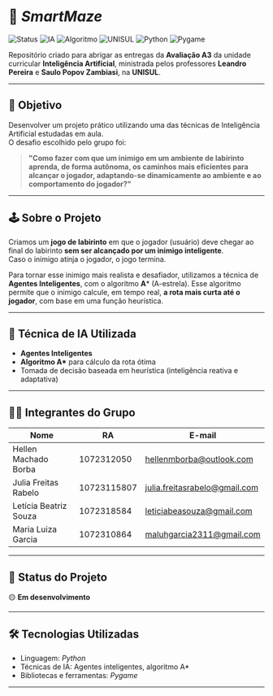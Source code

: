 # 🧠 *SmartMaze* 

![Status](https://img.shields.io/badge/status-em%20desenvolvimento-yellow)
![IA](https://img.shields.io/badge/IA-agentes%20inteligentes-blue)
![Algoritmo](https://img.shields.io/badge/algoritmo-A*_orange)
![UNISUL](https://img.shields.io/badge/universidade-UNISUL-lightgrey)
![Python](https://img.shields.io/badge/linguagem-Python-blue?logo=python&logoColor=white)
![Pygame](https://img.shields.io/badge/biblioteca-Pygame-green?logo=pygame)

Repositório criado para abrigar as entregas da **Avaliação A3** da unidade curricular **Inteligência Artificial**, ministrada pelos professores **Leandro Pereira** e **Saulo Popov Zambiasi**, na **UNISUL**.

---

## 🎯 Objetivo

Desenvolver um projeto prático utilizando uma das técnicas de Inteligência Artificial estudadas em aula.  
O desafio escolhido pelo grupo foi:

> **"Como fazer com que um inimigo em um ambiente de labirinto aprenda, de forma autônoma, os caminhos mais eficientes para alcançar o jogador, adaptando-se dinamicamente ao ambiente e ao comportamento do jogador?"**

---

## 🕹️ Sobre o Projeto

Criamos um **jogo de labirinto** em que o jogador (usuário) deve chegar ao final do labirinto **sem ser alcançado por um inimigo inteligente**.  
Caso o inimigo atinja o jogador, o jogo termina.

Para tornar esse inimigo mais realista e desafiador, utilizamos a técnica de **Agentes Inteligentes**, com o algoritmo **A*** (A-estrela). Esse algoritmo permite que o inimigo calcule, em tempo real, **a rota mais curta até o jogador**, com base em uma função heurística.

---

## 🤖 Técnica de IA Utilizada

- **Agentes Inteligentes**
- **Algoritmo A\*** para cálculo da rota ótima
- Tomada de decisão baseada em heurística (inteligência reativa e adaptativa)

---

## 👩‍💻 Integrantes do Grupo

| Nome                  | RA           | E-mail                             |
|-----------------------|--------------|------------------------------------|
| Hellen Machado Borba  | 1072312050   | hellenmborba@outlook.com           |
| Julia Freitas Rabelo  | 10723115807  | julia.freitasrabelo@gmail.com      |
| Letícia Beatriz Souza | 1072318584   | leticiabeasouza@gmail.com          |
| Maria Luiza Garcia    | 1072310864   | maluhgarcia2311@gmail.com          |

---

## 🚧 Status do Projeto

🟡 **Em desenvolvimento**

---

## 🛠️ Tecnologias Utilizadas

- Linguagem: *Python*
- Técnicas de IA: Agentes inteligentes, algoritmo A*
- Bibliotecas e ferramentas: *Pygame*

---


